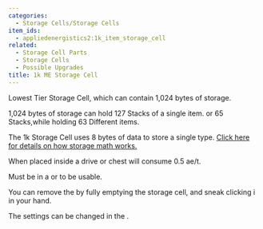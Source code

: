 ```yaml
---
categories:
  - Storage Cells/Storage Cells
item_ids:
  - appliedenergistics2:1k_item_storage_cell
related:
  - Storage Cell Parts
  - Storage Cells
  - Possible Upgrades
title: 1k ME Storage Cell
---
```


Lowest Tier Storage Cell, which can contain 1,024 bytes of storage.

1,024 bytes of storage can hold 127 Stacks of a single item. or 65
Stacks,while holding 63 Different items.

The 1k Storage Cell uses 8 bytes of data to store a single type. [Click here
for details on how storage math works.](../../storage-cells.md)

When placed inside a drive or chest will consume 0.5 ae/t.

Must be in a <ItemLink id="appliedenergistics2:drive"/> or <ItemLink
id="appliedenergistics2:chest"/> to be usable.

You can remove the <ItemLink
id="appliedenergistics2:1k_item_cell_component"/> by fully emptying the
storage cell, and sneak clicking i in your hand.

The settings can be changed in the <ItemLink
id="appliedenergistics2:cell_workbench"/>.

<RecipeFor id="appliedenergistics2:1k_item_storage_cell" />
